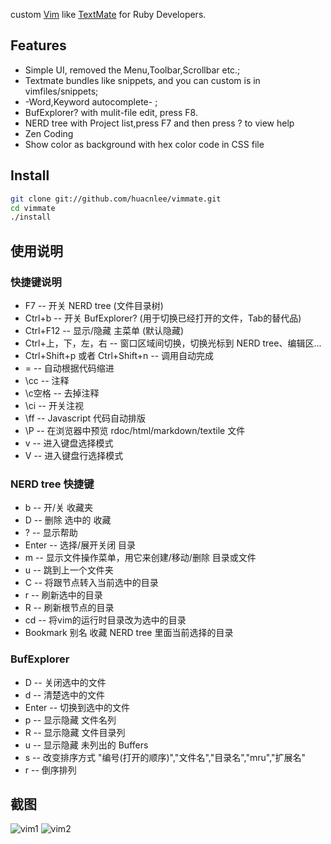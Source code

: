 custom [Vim](http://vim.org) like [TextMate](http://macromates.com) for Ruby Developers.

## Features

* Simple UI, removed the Menu,Toolbar,Scrollbar etc.;
* Textmate bundles like snippets, and you can custom is in vimfiles/snippets;
* -Word,Keyword autocomplete- ;
* BufExplorer? with mulit-file edit, press F8.
* NERD tree with Project list,press F7 and then press ? to view help
* Zen Coding
* Show color as background with hex color code in CSS file 

## Install

```bash
git clone git://github.com/huacnlee/vimmate.git
cd vimmate
./install
```
   
## 使用说明
   
### 快捷键说明

* F7 -- 开关 NERD tree (文件目录树)
* Ctrl+b -- 开关 BufExplorer? (用于切换已经打开的文件，Tab的替代品)
* Ctrl+F12 -- 显示/隐藏 主菜单 (默认隐藏)
* Ctrl+上，下，左，右 -- 窗口区域间切换，切换光标到 NERD tree、编辑区...
* Ctrl+Shift+p 或者 Ctrl+Shift+n -- 调用自动完成
* = -- 自动根据代码缩进
* \cc -- 注释
* \c空格 -- 去掉注释
* \ci -- 开关注视
* \ff -- Javascript 代码自动排版
* \P -- 在浏览器中预览 rdoc/html/markdown/textile 文件
* v -- 进入键盘选择模式
* V -- 进入键盘行选择模式 

### NERD tree 快捷键

* b -- 开/关 收藏夹
* D -- 删除 选中的 收藏
* ? -- 显示帮助
* Enter -- 选择/展开关闭 目录
* m -- 显示文件操作菜单，用它来创建/移动/删除 目录或文件
* u -- 跳到上一个文件夹
* C -- 将跟节点转入当前选中的目录
* r -- 刷新选中的目录
* R -- 刷新根节点的目录
* cd -- 将vim的运行时目录改为选中的目录
* Bookmark 别名 收藏 NERD tree 里面当前选择的目录 

### BufExplorer

* D -- 关闭选中的文件
* d -- 清楚选中的文件
* Enter -- 切换到选中的文件
* p -- 显示隐藏 文件名列
* R -- 显示隐藏 文件目录列
* u -- 显示隐藏 未列出的 Buffers
* s -- 改变排序方式 "编号(打开的顺序)","文件名","目录名","mru","扩展名"
* r -- 倒序排列 

## 截图

![vim1](http://farm6.static.flickr.com/5090/5285851000_92618eddb4_b.jpg)
![vim2](http://farm6.static.flickr.com/5045/5285850816_7df1afe88c_b.jpg)

